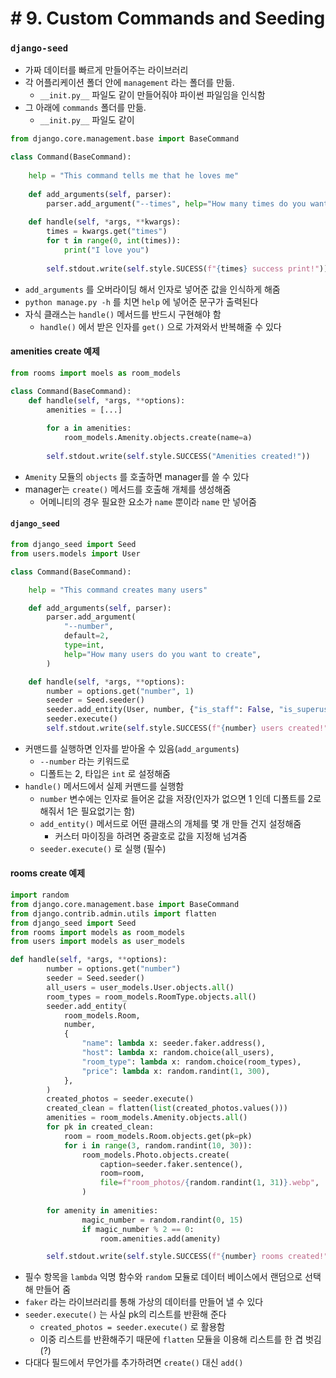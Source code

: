 # # 9. Custom Commands and Seeding

### `django-seed`

-  가짜 데이터를 빠르게 만들어주는 라이브러리
-  각 어플리케이션 폴더 안에 `management` 라는 폴더를 만듦. 
   -  `__init.py__` 파일도 같이 만들어줘야 파이썬 파일임을 인식함
-  그 아래에 `commands` 폴더를 만듦. 
   -  `__init.py__` 파일도 같이



```python
from django.core.management.base import BaseCommand

class Command(BaseCommand):
	
    help = "This command tells me that he loves me"
    
    def add_arguments(self, parser):
        parser.add_argument("--times", help="How many times do you want me to tell you that I love you")
        
    def handle(self, *args, **kwargs):
        times = kwargs.get("times")
        for t in range(0, int(times)):
            print("I love you")
            
        self.stdout.write(self.style.SUCESS(f"{times} success print!"))
```

-  `add_arguments` 를 오버라이딩 해서 인자로 넣어준 값을 인식하게 해줌
-  `python manage.py -h` 를 치면 `help` 에 넣어준 문구가 출력된다
-  자식 클래스는 `handle()` 메서드를 반드시 구현해야 함
   -  `handle()` 에서 받은 인자를 `get()` 으로 가져와서 반복해줄 수 있다



#### amenities create 예제

```python
from rooms import moels as room_models

class Command(BaseCommand):
    def handle(self, *args, **options):
        amenities = [...]
        
        for a in amenities:
            room_models.Amenity.objects.create(name=a)
            
        self.stdout.write(self.style.SUCCESS("Amenities created!"))
```

- `Amenity` 모듈의 `objects` 를 호출하면 manager를 쓸 수 있다
- manager는 `create()` 메서드를 호출해 개체를 생성해줌
  - 어메니티의 경우 필요한 요소가 `name` 뿐이라 `name` 만 넣어줌



#### `django_seed`

```python
from django_seed import Seed
from users.models import User

class Command(BaseCommand):

    help = "This command creates many users"

    def add_arguments(self, parser):
        parser.add_argument(
            "--number",
            default=2,
            type=int,
            help="How many users do you want to create",
        )

    def handle(self, *args, **options):
        number = options.get("number", 1)
        seeder = Seed.seeder()
        seeder.add_entity(User, number, {"is_staff": False, "is_superuser": False})
        seeder.execute()
        self.stdout.write(self.style.SUCCESS(f"{number} users created!"))
```

- 커맨드를 실행하면 인자를 받아올 수 있음(`add_arguments`)
  - `--number` 라는 키워드로
  - 디폴트는 2, 타입은 `int` 로 설정해줌
- `handle()` 메서드에서 실제 커맨드를 실행함
  - `number` 변수에는 인자로 들어온 값을 저장(인자가 없으면 1 인데 디폴트를 2로 해줘서 1은 필요없기는 함)
  - `add_entity()` 메서드로 어떤 클래스의 개체를 몇 개 만들 건지 설정해줌
    - 커스터 마이징을 하려면 중괄호로 값을 지정해 넘겨줌
  - `seeder.execute()` 로 실행 (필수)



#### rooms create 예제

```python
import random
from django.core.management.base import BaseCommand
from django.contrib.admin.utils import flatten
from django_seed import Seed
from rooms import models as room_models
from users import models as user_models

def handle(self, *args, **options):
        number = options.get("number")
        seeder = Seed.seeder()
        all_users = user_models.User.objects.all()
        room_types = room_models.RoomType.objects.all()
        seeder.add_entity(
            room_models.Room,
            number,
            {
                "name": lambda x: seeder.faker.address(),
                "host": lambda x: random.choice(all_users),
                "room_type": lambda x: random.choice(room_types),
                "price": lambda x: random.randint(1, 300),
            },
        )
        created_photos = seeder.execute()
        created_clean = flatten(list(created_photos.values()))
        amenities = room_models.Amenity.objects.all()
        for pk in created_clean:
            room = room_models.Room.objects.get(pk=pk)
            for i in range(3, random.randint(10, 30)):
                room_models.Photo.objects.create(
                    caption=seeder.faker.sentence(),
                    room=room,
                    file=f"room_photos/{random.randint(1, 31)}.webp",
                )
                
        for amenity in amenities:
                magic_number = random.randint(0, 15)
                if magic_number % 2 == 0:
                    room.amenities.add(amenity)

        self.stdout.write(self.style.SUCCESS(f"{number} rooms created!"))
```

- 필수 항목을 `lambda` 익명 함수와 `random` 모듈로 데이터 베이스에서 랜덤으로 선택해 만들어 줌
- `faker` 라는 라이브러리를 통해 가상의 데이터를 만들어 낼 수 있다
- `seeder.execute()` 는 사실 pk의 리스트를 반환해 준다
  - `created_photos = seeder.execute()` 로 활용함
  - 이중 리스트를 반환해주기 때문에 `flatten` 모듈을 이용해 리스트를 한 겹 벗김(?)
- 다대다 필드에서 무언가를 추가하려면 `create()` 대신 `add()`

